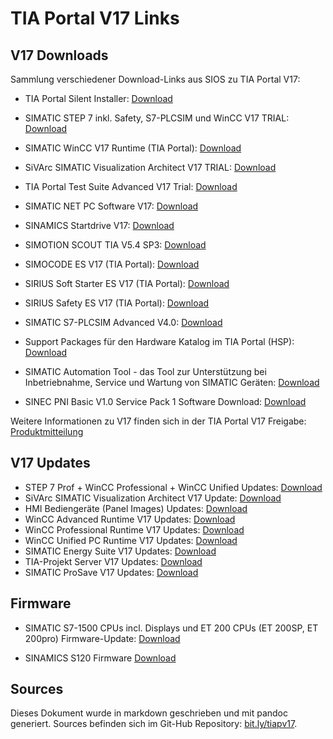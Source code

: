 # TIA Portal V17 Links
## V17 Downloads

Sammlung verschiedener Download-Links aus SIOS zu TIA Portal V17:
- TIA Portal Silent Installer: [Download](https://support.industry.siemens.com/cs/ww/de/view/109477685)

- SIMATIC STEP 7 inkl. Safety, S7-PLCSIM und WinCC V17 TRIAL: [Download](
https://support.industry.siemens.com/cs/de/de/view/109784440)

- SIMATIC WinCC V17 Runtime (TIA Portal): [Download](
https://support.industry.siemens.com/cs/de/de/view/109793105)

- SiVArc SIMATIC Visualization Architect V17 TRIAL: [Download](
https://support.industry.siemens.com/cs/de/de/view/109792355)

- TIA Portal Test Suite Advanced V17 Trial: [Download](
https://support.industry.siemens.com/cs/de/de/view/109793099)

- SIMATIC NET PC Software V17: [Download](
https://support.industry.siemens.com/cs/de/de/view/109798403)

- SINAMICS Startdrive V17: [Download](
https://support.industry.siemens.com/cs/de/de/view/109794362)

- SIMOTION SCOUT TIA V5.4 SP3: [Download](https://support.industry.siemens.com/cs/de/de/view/109801441)

- SIMOCODE ES V17 (TIA Portal): [Download](https://support.industry.siemens.com/cs/de/de/view/109793078)

- SIRIUS Soft Starter ES V17 (TIA Portal): [Download](https://support.industry.siemens.com/cs/de/de/view/109793076)

- SIRIUS Safety ES V17 (TIA Portal): [Download](https://support.industry.siemens.com/cs/de/de/view/109793090)

- SIMATIC S7-PLCSIM Advanced V4.0: [Download](
https://support.industry.siemens.com/cs/de/de/view/109795016)

- Support Packages für den Hardware Katalog im TIA Portal (HSP): [Download](
https://support.industry.siemens.com/cs/de/de/view/72341852)

- SIMATIC Automation Tool - das Tool zur Unterstützung bei Inbetriebnahme, Service und Wartung von SIMATIC Geräten:  [Download](https://support.industry.siemens.com/cs/ww/de/view/98161300)

- SINEC PNI Basic V1.0 Service Pack 1 Software Download: [Download](https://support.industry.siemens.com/cs/ww/de/view/109776941)


Weitere Informationen zu V17 finden sich in der TIA Portal V17 Freigabe: [Produktmitteilung](https://support.industry.siemens.com/cs/de/de/view/109784438)

## V17 Updates

- STEP 7 Prof + WinCC Professional + WinCC Unified Updates: [Download](https://support.industry.siemens.com/cs/ww/de/view/109784441)
- SiVArc SIMATIC Visualization Architect V17 Update: [Download](https://support.industry.siemens.com/cs/de/de/view/109792356)
- HMI Bediengeräte (Panel Images) Updates: [Download](https://support.industry.siemens.com/cs/ww/de/view/109746530)
- WinCC Advanced Runtime V17 Updates: [Download](https://support.industry.siemens.com/cs/ww/de/view/109800912)
- WinCC Professional Runtime V17 Updates: [Download](https://support.industry.siemens.com/cs/ww/de/view/109800913)
- WinCC Unified PC Runtime V17 Updates: [Download](https://support.industry.siemens.com/cs/ww/de/view/109792166)
- SIMATIC Energy Suite V17 Updates: [Download](https://support.industry.siemens.com/cs/ww/de/view/109792371)
- TIA-Projekt Server V17 Updates: [Download](https://support.industry.siemens.com/cs/ww/de/view/109800915) 
- SIMATIC ProSave V17 Updates: [Download](https://support.industry.siemens.com/cs/ww/de/view/10347815) 

## Firmware
- SIMATIC S7-1500 CPUs incl. Displays und ET 200 CPUs (ET 200SP, ET 200pro) Firmware-Update: [Download](
https://support.industry.siemens.com/cs/de/de/view/109478459)

- SINAMICS S120 Firmware [Download](https://support.industry.siemens.com/cs/ww/de/view/109780844)

## Sources
Dieses Dokument wurde in markdown geschrieben und mit pandoc generiert. Sources befinden sich im Git-Hub Repository: [bit.ly/tiapv17](https://bit.ly/tiapv17).
